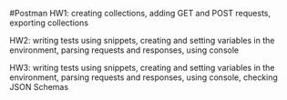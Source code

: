 #Postman
HW1: creating collections, adding GET and POST requests, exporting collections

HW2: writing tests using snippets, creating and setting variables in the environment, parsing requests and responses, using console

HW3:  writing tests using snippets, creating and setting variables in the environment, parsing requests and responses, using console, checking JSON Schemas
